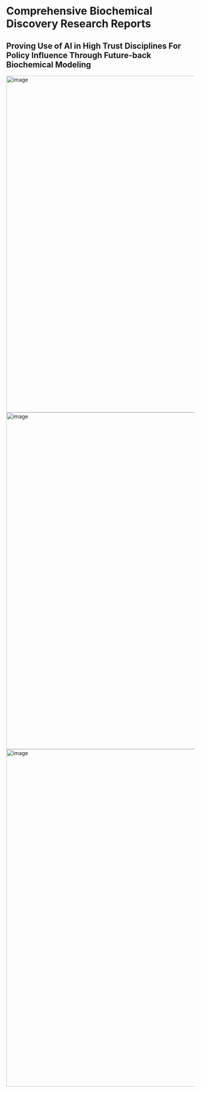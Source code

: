 # Comprehensive Biochemical Discovery Research Reports


## Proving Use of AI in High Trust Disciplines For Policy Influence Through Future-back Biochemical Modeling

<img width="899" alt="image" src="https://github.com/user-attachments/assets/73b283e6-4b87-4b6f-b199-b9a2430fb337" />
<img width="899" alt="image" src="https://github.com/user-attachments/assets/28dcced6-ae60-4ec1-9a01-2313afc254c3" />
<img width="901" alt="image" src="https://github.com/user-attachments/assets/7480518e-4020-416c-8b9d-9df2051481f9" />
